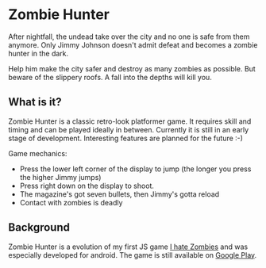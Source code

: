 # Zombie Hunter
After nightfall, the undead take over the city and no one is safe from them anymore. Only Jimmy Johnson doesn't admit defeat and becomes a zombie hunter in the dark. 

Help him make the city safer and destroy as many zombies as possible. But beware of the slippery roofs. A fall into the depths will kill you.

## What is it?
Zombie Hunter is a classic retro-look platformer game. It requires skill and timing and can be played ideally in between. Currently it is still in an early stage of development. Interesting features are planned for the future :-)

Game mechanics:
* Press the lower left corner of the display to jump (the longer you press the higher Jimmy jumps)
* Press right down on the display to shoot.
* The magazine's got seven bullets, then Jimmy's gotta reload
* Contact with zombies is deadly

## Background
Zombie Hunter is a evolution of my first JS game [I hate Zombies](https://github.com/Milchreis/I-Hate-Zombies) and was especially developed for android. The game is still available on [Google Play](https://play.google.com/store/apps/details?id=de.milchreis.zombiehunter).

